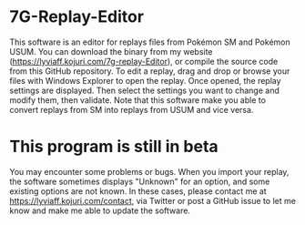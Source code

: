 # 7G-Replay-Editor

This software is an editor for replays files from Pokémon SM and Pokémon USUM.
You can download the binary from my website (https://lyviaff.kojuri.com/7g-replay-Editor), or compile the source code from this GitHub repository.
To edit a replay, drag and drop or browse your files with Windows Explorer to open the replay.
Once opened, the replay settings are displayed. Then select the settings you want to change and modify them, then validate. Note that this software make you able to convert replays from SM into replays from USUM and vice versa.

# This program is still in beta
You may encounter some problems or bugs.
When you import your replay, the software sometimes displays "Unknown" for an option, and some existing options are not known.
In these cases, please contact me at https://lyviaff.kojuri.com/contact, via Twitter or post a GitHub issue to let me know and make me able to update the software.
